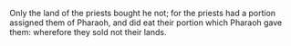 Only the land of the priests bought he not; for the priests had a portion assigned them of Pharaoh, and did eat their portion which Pharaoh gave them: wherefore they sold not their lands.
